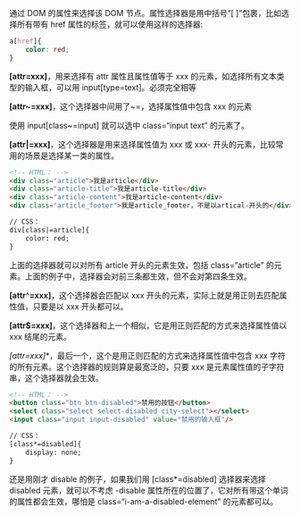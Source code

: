 通过 DOM 的属性来选择该 DOM 节点。属性选择器是用中括号“[ ]”包裹，比如选择所有带有 href 属性的标签，就可以使用这样的选择器:

```css
a[href]{
    color: red;
}
```

**[attr=xxx]**，用来选择有 attr 属性且属性值等于 xxx 的元素，如选择所有文本类型的输入框，可以用 input[type=text]。必须完全相等

**[attr~=xxx]**，这个选择器中间用了~=，选择属性值中包含 xxx 的元素

使用 input[class~=input] 就可以选中 class=“input text” 的元素了。

**[attr|=xxx]**，这个选择器是用来选择属性值为 xxx 或 xxx- 开头的元素，比较常用的场景是选择某一类的属性。

```html
<!-- HTML： -->
<div class="article">我是article</div>
<div class="article-title">我是article-title</div>
<div class="article-content">我是article-content</div>
<div class="article_footer">我是article_footer，不是以artical-开头的</div>

// CSS：
div[class|=article]{
    color: red;
}
```

上面的选择器就可以对所有 article 开头的元素生效，包括 class=“article” 的元素。上面的例子中，选择器会对前三条都生效，但不会对第四条生效。

**[attr^=xxx]**，这个选择器会匹配以 xxx 开头的元素，实际上就是用正则去匹配属性值，只要是以 xxx 开头都可以。

**[attr$=xxx]**，这个选择器和上一个相似，它是用正则匹配的方式来选择属性值以 xxx 结尾的元素。

**[attr*=xxx]**，最后一个，这个是用正则匹配的方式来选择属性值中包含 xxx 字符的所有元素。这个选择器的规则算是最宽泛的，只要 xxx 是元素属性值的子字符串，这个选择器就会生效。

```html
<!-- HTML： -->
<button class="btn btn-disabled">禁用的按钮</button>
<select class="select select-disabled city-select"></select>
<input class="input input-disabled" value="禁用的输入框"/>

// CSS：
[class*=disabled]{
    display: none;
}
```

还是用刚才 disable 的例子，如果我们用 [class*=disabled] 选择器来选择 disabled 元素，就可以不考虑 -disable 属性所在的位置了，它对所有带这个单词的属性都会生效，哪怕是 class=“i-am-a-disabled-element” 的元素都可以。
